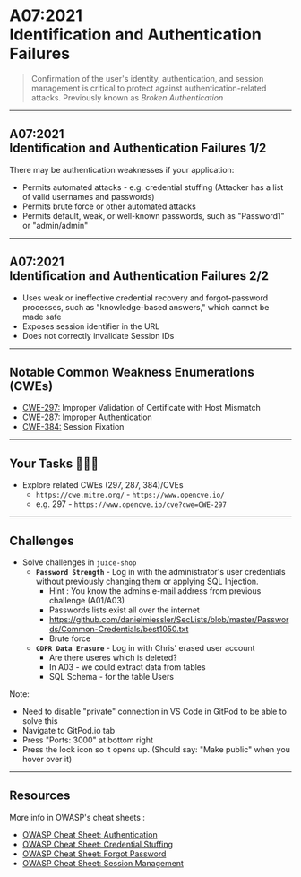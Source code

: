 # A07:2021<br>Identification and Authentication Failures

>Confirmation of the user's identity, authentication, and session management is critical to protect against authentication-related attacks. Previously known as _Broken Authentication_

---

## A07:2021<br>Identification and Authentication Failures 1/2

There may be authentication weaknesses if your application:

- Permits automated attacks - e.g. credential stuffing (Attacker has a list of valid usernames and passwords) <!-- .element: style="font-size:0.8em"-->
- Permits brute force or other automated attacks <!-- .element: style="font-size:0.8em"-->
- Permits default, weak, or well-known passwords, such as "Password1" or "admin/admin" <!-- .element: style="font-size:0.8em"-->

---

## A07:2021<br>Identification and Authentication Failures 2/2

- Uses weak or ineffective credential recovery and forgot-password processes, such as "knowledge-based answers," which cannot be made safe <!-- .element: style="font-size:0.8em"-->
- Exposes session identifier in the URL <!-- .element: style="font-size:0.8em"-->
- Does not correctly invalidate Session IDs <!-- .element: style="font-size:0.8em"-->

---

## Notable Common Weakness Enumerations (CWEs)

- [CWE-297:](https://cwe.mitre.org/data/definitions/297.html)
Improper Validation of Certificate with Host Mismatch
- [CWE-287:](https://cwe.mitre.org/data/definitions/287.html)
Improper Authentication
- [CWE-384:](https://cwe.mitre.org/data/definitions/384.html)
Session Fixation

---

## Your Tasks 🧑🏻‍💻

- Explore related CWEs (297, 287, 384)/CVEs
  - `https://cwe.mitre.org/` - `https://www.opencve.io/` <!-- .element: style="font-size:0.8em"-->
  - e.g. 297 - `https://www.opencve.io/cve?cwe=CWE-297` <!-- .element: style="font-size:0.8em"-->

---

## Challenges

- Solve challenges in `juice-shop`
    - **`Password Strength`** - Log in with the administrator's user credentials without previously changing them or applying SQL Injection.
      - Hint : You know the admins e-mail address from previous challenge (A01/A03) <!-- .element: style="font-size:0.7em"-->
      - Passwords lists exist all over the internet <!-- .element: style="font-size:0.7em"-->
      - https://github.com/danielmiessler/SecLists/blob/master/Passwords/Common-Credentials/best1050.txt <!-- .element: style="font-size:0.7em"-->
      - Brute force <!-- .element: style="font-size:0.7em"-->
    - **`GDPR Data Erasure`** - Log in with Chris' erased user account
      - Are there useres which is deleted? <!-- .element: style="font-size:0.7em"-->
      - In A03 - we could extract data from tables <!-- .element: style="font-size:0.7em"-->
      - SQL Schema - for the table Users <!-- .element: style="font-size:0.7em"-->

Note:

- Need to disable "private" connection in VS Code in GitPod to be able to solve this
- Navigate to GitPod.io tab
- Press "Ports: 3000" at bottom right
- Press the lock icon so it opens up. (Should say: "Make public" when you hover over it)

---

## Resources

More info in OWASP's cheat sheets :

- [OWASP Cheat Sheet: Authentication](https://cheatsheetseries.owasp.org/cheatsheets/Authentication_Cheat_Sheet.html)
- [OWASP Cheat Sheet: Credential Stuffing](https://cheatsheetseries.owasp.org/cheatsheets/Credential_Stuffing_Prevention_Cheat_Sheet.html)
- [OWASP Cheat Sheet: Forgot Password](https://cheatsheetseries.owasp.org/cheatsheets/Forgot_Password_Cheat_Sheet.html)
- [OWASP Cheat Sheet: Session Management](https://cheatsheetseries.owasp.org/cheatsheets/Session_Management_Cheat_Sheet.html)
